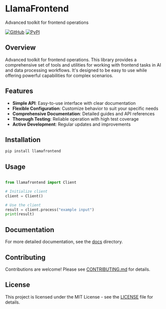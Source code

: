 # LlamaFrontend

Advanced toolkit for frontend operations

[![GitHub](https://img.shields.io/github/license/llamasearchai/llamafrontend)](https://github.com/llamasearchai/llamafrontend/blob/main/LICENSE)
[![PyPI](https://img.shields.io/pypi/v/llamafrontend.svg)](https://pypi.org/project/llamafrontend/)

## Overview


Advanced toolkit for frontend operations. This library provides a comprehensive set of tools and utilities for
working with frontend tasks in AI and data processing workflows.
It's designed to be easy to use while offering powerful capabilities for complex scenarios.


## Features


- **Simple API**: Easy-to-use interface with clear documentation
- **Flexible Configuration**: Customize behavior to suit your specific needs
- **Comprehensive Documentation**: Detailed guides and API references
- **Thorough Testing**: Reliable operation with high test coverage
- **Active Development**: Regular updates and improvements


## Installation

```bash
pip install llamafrontend
```

## Usage

```python

from llamafrontend import Client

# Initialize client
client = Client()

# Use the client
result = client.process("example input")
print(result)

```

## Documentation

For more detailed documentation, see the [docs](docs/) directory.

## Contributing

Contributions are welcome! Please see [CONTRIBUTING.md](CONTRIBUTING.md) for details.

## License

This project is licensed under the MIT License - see the [LICENSE](LICENSE) file for details.
